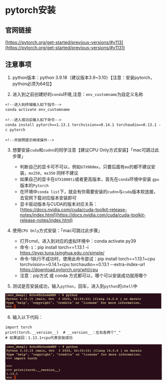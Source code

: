 # pytorch安装

## 官网链接
[https://pytorch.org/get-started/previous-versions/#v113](https://pytorch.org/get-started/previous-versions/#v1131)

## 注意事项
1. python版本：python 3.9.18（建议版本3.9~3.10）【注意：安装pytorch，python必须为64位】

2. 进入到之前创建好的`conda`环境,注意：`env_customname`为自定义名称
 
```
<!--进入到终端输入如下指令-->
conda activate env_customname

<!--进入成功后输入如下命令-->
conda install pytorch==1.13.1 torchvision==0.14.1 torchaudio==0.13.1 -c pytorch

<!--并按照提示继续操作-->
```


3. 想要安装`cuda`和`cudnn`的同学注意【建议CPU Only方式安装】「mac可跳过此步骤」
    - 判断自己的显卡可不可以，例如`GTX960mx`，只要后面有`mx`的都不建议安装，`mx250`，`mx350` 同样不建议
    - 如果自己的显卡在`GTX1080ti`或者更高版本，首先在`conda`环境中安装 `gpu`版本的`Pytorch`
    - 在环境中`conda list`下，就会有你需要安装的`cudnn`与`cuda`版本软连接，去官网下载对应版本安装即可
    - 显卡驱动版本与CUDA的版本对应关系：[https://docs.nvidia.com/cuda/cuda-toolkit-release-notes/index.html](https://docs.nvidia.com/cuda/cuda-toolkit-release-notes/index.html)

4. 使用`CPU Only`方式安装：「mac可跳过此步骤」
    - 打开cmd，进入到对应的虚拟环境中：conda activate py39
    - 命令`-1`：pip install torch==1.13.1 -i https://pypi.tuna.tsinghua.edu.cn/simple/
    - 命令-1执行不成功时，使用此命令尝试：pip install torch==1.13.1+cpu torchvision==0.14.1+cpu torchaudio==0.13.1 --extra-index-url https://download.pytorch.org/whl/cpu
    - 注意：pip方式 或 conda 方式都可以，哪个可以安装成功就用哪个

5. 测试是否安装成功，输入`python`，回车，进入到`python`的`shell`中

![](./image/2.3-1.png)

6. 输入以下代码：


```
import torch
print(torch.__version__)  # __version__：左右各两个"_"
# 如果返回：1.13.1+cpu代表安装成功
```

![](./image/2.3-2.png)

